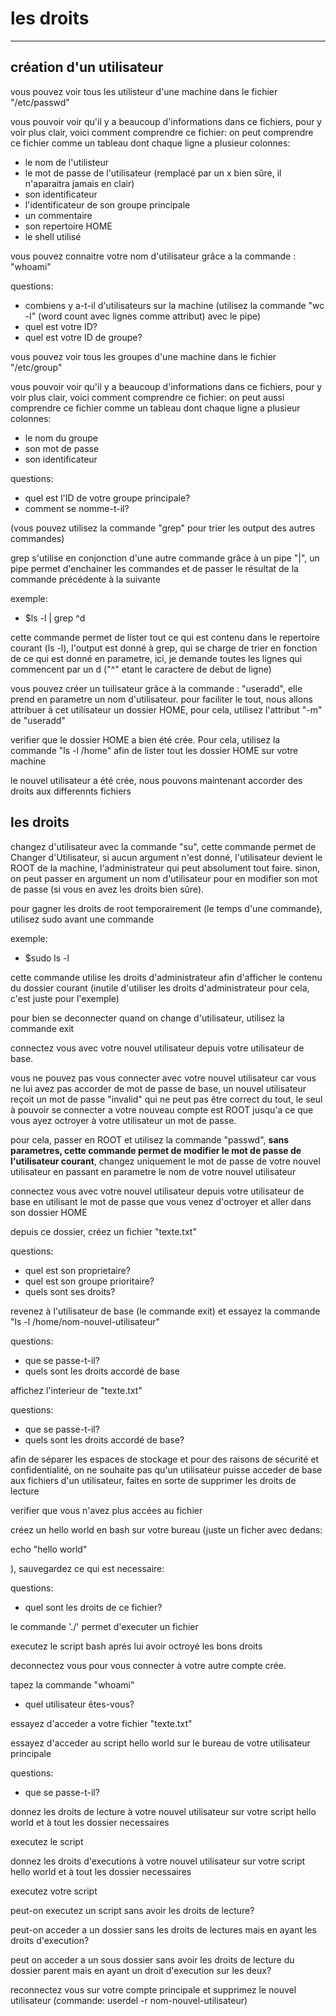 # les droits
--- 

## création d'un utilisateur

vous pouvez voir tous les utilisteur d'une machine dans le fichier "/etc/passwd"

vous pouvoir voir qu'il y a beaucoup d'informations dans ce fichiers, pour y voir plus clair, voici comment comprendre ce fichier:
on peut comprendre ce fichier comme un tableau dont chaque ligne a plusieur colonnes:
 - le nom de l'utilisteur
 - le mot de passe de l'utilisateur (remplacé par un x bien sûre, il n'aparaitra jamais en clair)
 - son identificateur
 - l'identificateur de son groupe principale
 - un commentaire
 - son repertoire HOME
 - le shell utilisé

vous pouvez connaitre votre nom d'utilisateur grâce a la commande : "whoami"

questions:
- combiens y a-t-il d'utilisateurs sur la machine (utilisez la commande "wc -l" (word count avec lignes comme attribut) avec le pipe)
- quel est votre ID?
- quel est votre ID de groupe?

vous pouvez voir tous les groupes d'une machine dans le fichier "/etc/group"

vous pouvoir voir qu'il y a beaucoup d'informations dans ce fichiers, pour y voir plus clair, voici comment comprendre ce fichier:
on peut aussi comprendre ce fichier comme un tableau dont chaque ligne a plusieur colonnes:
- le nom du groupe
- son mot de passe
- son identificateur

questions:
- quel est l'ID de votre groupe principale?
- comment se nomme-t-il?

(vous pouvez utilisez la commande "grep" pour trier les output des autres commandes)

grep s'utilise en conjonction d'une autre commande grâce à un pipe "|", un pipe permet d'enchainer les commandes et de passer le résultat de la commande précédente à la suivante

exemple:

- $ls -l | grep ^d

cette commande permet de lister tout ce qui est contenu dans le repertoire courant (ls -l), l'output est donné à grep, qui se charge de trier en fonction de ce qui est donné en parametre, ici, je demande toutes les lignes qui commencent par un d ("^" etant le caractere de debut de ligne)

vous pouvez créer un tuilisateur grâce à la commande : "useradd", elle prend en parametre un nom d'utilisateur. pour faciliter le tout, nous allons attribuer à cet utilisateur un dossier HOME, pour cela, utilisez l'attribut "-m" de "useradd"

verifier que le dossier HOME a bien été crée. Pour cela, utilisez la commande "ls -l /home" afin de lister tout les dossier HOME sur votre machine

le nouvel utilisateur a été crée, nous pouvons maintenant accorder des droits aux differennts fichiers

## les droits

changez d'utilisateur avec la commande "su", cette commande permet de Changer d'Utilisateur, si aucun argument n'est donné, l'utilisateur devient le ROOT de la machine, l'administrateur qui peut absolument tout faire. sinon, on peut passer en argument un nom d'utilisateur pour en modifier son mot de passe (si vous en avez les droits bien sûre).

pour gagner les droits de root temporairement (le temps d'une commande), utilisez sudo avant une commande

exemple:

- $sudo ls -l

cette commande utilise les droits d'administrateur afin d'afficher le contenu du dossier courant (inutile d'utiliser les droits d'administrateur pour cela, c'est juste pour l'exemple)

pour bien se deconnecter quand on change d'utilisateur, utilisez la commande exit

connectez vous avec votre nouvel utilisateur depuis votre utilisateur de base.

vous ne pouvez pas vous connecter avec votre nouvel utilisateur car vous ne lui avez pas accorder de mot de passe
de base, un nouvel utilisateur reçoit un mot de passe "invalid" qui ne peut pas être correct du tout, le seul à pouvoir se connecter a votre nouveau compte est ROOT jusqu'a ce que vous ayez octroyer à votre utilisateur un mot de passe.

pour cela, passer en ROOT et utilisez la commande "passwd", **sans parametres, cette commande permet de modifier le mot de passe de l'utilisateur courant**, changez uniquement le mot de passe de votre nouvel utilisateur en passant en parametre le nom de votre nouvel utilisateur

connectez vous avec votre nouvel utilisateur depuis votre utilisateur de base en utilisant le mot de passe que vous venez d'octroyer et aller dans son dossier HOME

depuis ce dossier, créez un fichier "texte.txt"

questions:
- quel est son proprietaire?
- quel est son groupe prioritaire?
- quels sont ses droits?

revenez à l'utilisateur de base (le commande exit) et essayez la commande "ls -l /home/nom-nouvel-utilisateur"

questions:
- que se passe-t-il?
- quels sont les droits accordé de base

affichez l'interieur de "texte.txt"

questions:
- que se passe-t-il?
- quels sont les droits accordé de base?

afin de séparer les espaces de stockage et pour des raisons de sécurité et confidentialité, on ne souhaite pas qu'un utilisateur puisse acceder de base aux fichiers d'un utilisateur, faites en sorte de supprimer les droits de lecture

verifier que vous n'avez plus accées au fichier

créez un hello world en bash sur votre bureau (juste un ficher avec dedans:

echo "hello world"

), sauvegardez ce qui est necessaire:

questions:
- quel sont les droits de ce fichier?

le commande './' permet d'executer un fichier

executez le script bash aprés lui avoir octroyé les bons droits

deconnectez vous pour vous connecter à votre autre compte crée.

tapez la commande "whoami"
- quel utilisateur êtes-vous?

essayez d'acceder a votre fichier "texte.txt"

essayez d'acceder au script hello world sur le bureau de votre utilisateur principale

questions:
- que se passe-t-il?

donnez les droits de lecture à votre nouvel utilisateur sur votre script hello world et à tout les dossier necessaires

executez le script

donnez les droits d'executions à votre nouvel utilisateur sur votre script hello world et à tout les dossier necessaires

executez votre script

peut-on executez un script sans avoir les droits de lecture?

peut-on acceder a un dossier sans les droits de lectures mais en ayant les droits d'execution? 

peut on acceder a un sous dossier sans avoir les droits de lecture du dossier parent mais en ayant un droit d'execution sur les deux? 

reconnectez vous sur votre compte principale et supprimez le nouvel utilisateur (commande: userdel -r nom-nouvel-utilisateur)
